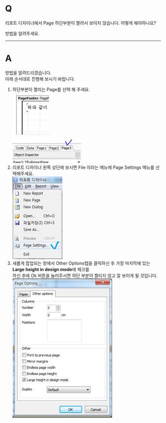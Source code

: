 # Q

리포트 디자이너에서 Page 하단부분이 짤려서 보이지 않습니다. 어떻게 해야하나요?  

방법을 알려주세요. 

***
# A
방법을 알려드리겠습니다.  
아래 순서대로 진행해 보시기 바랍니다.  
1. 하단부분이 짤리는 Page를 선택 해 주세요.  
![](/assets/faq/002-11/01하단부짤림.png)  
![](/assets/faq/002-11/02Page_선택.png)  
1. 리포트 디자이너 왼쪽 상단에 보시면 File 이라는 메뉴에 Page Settings 메뉴를 선택해주세요.  
![](/assets/faq/002-11/03file_선택.png)  
1. 새롭게 팝업되는 창에서 Other Options탭을 클릭하신 후 가장 마지막에 있는 **Large height in design mode**에 체크를   
하신 후에 Ok 버튼을 눌러주시면 하단 부분이 짤리지 않고 잘 보이게 될 것입니다.  
![](/assets/faq/002-11/04옵션선택.png)  